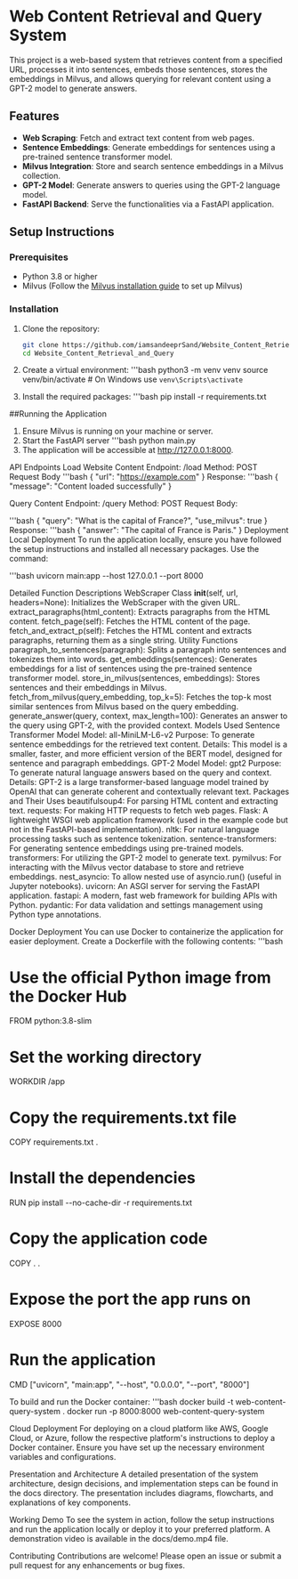 # Web Content Retrieval and Query System

This project is a web-based system that retrieves content from a specified URL, processes it into sentences, embeds those sentences, stores the embeddings in Milvus, and allows querying for relevant content using a GPT-2 model to generate answers. 

## Features

- **Web Scraping**: Fetch and extract text content from web pages.
- **Sentence Embeddings**: Generate embeddings for sentences using a pre-trained sentence transformer model.
- **Milvus Integration**: Store and search sentence embeddings in a Milvus collection.
- **GPT-2 Model**: Generate answers to queries using the GPT-2 language model.
- **FastAPI Backend**: Serve the functionalities via a FastAPI application.

## Setup Instructions

### Prerequisites

- Python 3.8 or higher
- Milvus (Follow the [Milvus installation guide](https://milvus.io/docs/v2.0.0/install_standalone-docker.md) to set up Milvus)

### Installation

1. Clone the repository:
   ```bash
   git clone https://github.com/iamsandeeprSand/Website_Content_Retrieval_and_Query.git
   cd Website_Content_Retrieval_and_Query
   
2. Create a virtual environment:
   '''bash
   python3 -m venv venv
   source venv/bin/activate  # On Windows use `venv\Scripts\activate`

3. Install the required packages:
   '''bash
   pip install -r requirements.txt
   

##Running the Application
   1. Ensure Milvus is running on your machine or server.
   2. Start the FastAPI server
   '''bash
   python main.py
  3. The application will be accessible at http://127.0.0.1:8000.

API Endpoints
Load Website Content
Endpoint: /load
Method: POST
Request Body
  '''bash
  {
  "url": "https://example.com"
  }
Response:
  '''bash
  {
    "message": "Content loaded successfully"
  }

  Query Content
Endpoint: /query
Method: POST
Request Body:

  '''bash
  {
    "query": "What is the capital of France?",
    "use_milvus": true
  }
Response:
  '''bash
  {
    "answer": "The capital of France is Paris."
  }
Deployment
Local Deployment
To run the application locally, ensure you have followed the setup instructions and installed all necessary packages. Use the command:

  '''bash
  uvicorn main:app --host 127.0.0.1 --port 8000

Detailed Function Descriptions
WebScraper Class
__init__(self, url, headers=None): Initializes the WebScraper with the given URL.
extract_paragraphs(html_content): Extracts paragraphs from the HTML content.
fetch_page(self): Fetches the HTML content of the page.
fetch_and_extract_p(self): Fetches the HTML content and extracts paragraphs, returning them as a single string.
Utility Functions
paragraph_to_sentences(paragraph): Splits a paragraph into sentences and tokenizes them into words.
get_embeddings(sentences): Generates embeddings for a list of sentences using the pre-trained sentence transformer model.
store_in_milvus(sentences, embeddings): Stores sentences and their embeddings in Milvus.
fetch_from_milvus(query_embedding, top_k=5): Fetches the top-k most similar sentences from Milvus based on the query embedding.
generate_answer(query, context, max_length=100): Generates an answer to the query using GPT-2, with the provided context.
Models Used
Sentence Transformer Model
Model: all-MiniLM-L6-v2
Purpose: To generate sentence embeddings for the retrieved text content.
Details: This model is a smaller, faster, and more efficient version of the BERT model, designed for sentence and paragraph embeddings.
GPT-2 Model
Model: gpt2
Purpose: To generate natural language answers based on the query and context.
Details: GPT-2 is a large transformer-based language model trained by OpenAI that can generate coherent and contextually relevant text.
Packages and Their Uses
beautifulsoup4: For parsing HTML content and extracting text.
requests: For making HTTP requests to fetch web pages.
Flask: A lightweight WSGI web application framework (used in the example code but not in the FastAPI-based implementation).
nltk: For natural language processing tasks such as sentence tokenization.
sentence-transformers: For generating sentence embeddings using pre-trained models.
transformers: For utilizing the GPT-2 model to generate text.
pymilvus: For interacting with the Milvus vector database to store and retrieve embeddings.
nest_asyncio: To allow nested use of asyncio.run() (useful in Jupyter notebooks).
uvicorn: An ASGI server for serving the FastAPI application.
fastapi: A modern, fast web framework for building APIs with Python.
pydantic: For data validation and settings management using Python type annotations.

  
Docker Deployment
You can use Docker to containerize the application for easier deployment. Create a Dockerfile with the following contents:
  '''bash
  # Use the official Python image from the Docker Hub
  FROM python:3.8-slim
  
  # Set the working directory
  WORKDIR /app
  
  # Copy the requirements.txt file
  COPY requirements.txt .
  
  # Install the dependencies
  RUN pip install --no-cache-dir -r requirements.txt
  
  # Copy the application code
  COPY . .
  
  # Expose the port the app runs on
  EXPOSE 8000
  
  # Run the application
  CMD ["uvicorn", "main:app", "--host", "0.0.0.0", "--port", "8000"]

To build and run the Docker container:
  '''bash
  docker build -t web-content-query-system .
  docker run -p 8000:8000 web-content-query-system

Cloud Deployment
For deploying on a cloud platform like AWS, Google Cloud, or Azure, follow the respective platform's instructions to deploy a Docker container. Ensure you have set up the necessary environment variables and configurations.

Presentation and Architecture
A detailed presentation of the system architecture, design decisions, and implementation steps can be found in the docs directory. The presentation includes diagrams, flowcharts, and explanations of key components.

Working Demo
To see the system in action, follow the setup instructions and run the application locally or deploy it to your preferred platform. A demonstration video is available in the docs/demo.mp4 file.

Contributing
Contributions are welcome! Please open an issue or submit a pull request for any enhancements or bug fixes.
 












